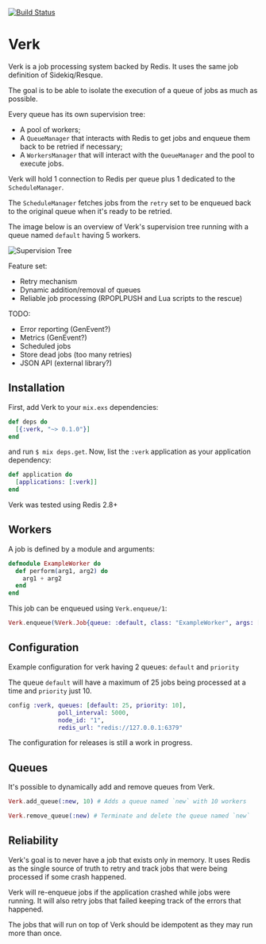 [![Build Status](https://travis-ci.org/edgurgel/verk.svg?branch=master)](https://travis-ci.org/edgurgel/verk)

Verk
===

Verk is a job processing system backed by Redis. It uses the same job definition of Sidekiq/Resque.

The goal is to be able to isolate the execution of a queue of jobs as much as possible.

Every queue has its own supervision tree:

* A pool of workers;
* A `QueueManager` that interacts with Redis to get jobs and enqueue them back to be retried if necessary;
* A `WorkersManager` that will interact with the `QueueManager` and the pool to execute jobs.

Verk will hold 1 connection to Redis per queue plus 1 dedicated to the `ScheduleManager`.

The `ScheduleManager` fetches jobs from the `retry` set to be enqueued back to the original queue when it's ready to be retried.

The image below is an overview of Verk's supervision tree running with a queue named `default` having 5 workers.

![Supervision Tree](http://i.imgur.com/4FDOOJH.png)

Feature set:

* Retry mechanism
* Dynamic addition/removal of queues
* Reliable job processing (RPOPLPUSH and Lua scripts to the rescue)

TODO:

* Error reporting (GenEvent?)
* Metrics (GenEvent?)
* Scheduled jobs
* Store dead jobs (too many retries)
* JSON API (external library?)

## Installation

First, add Verk to your `mix.exs` dependencies:

```elixir
def deps do
  [{:verk, "~> 0.1.0"}]
end
```

and run `$ mix deps.get`. Now, list the `:verk` application as your
application dependency:

```elixir
def application do
  [applications: [:verk]]
end
```

Verk was tested using Redis 2.8+

## Workers

A job is defined by a module and arguments:

```elixir
defmodule ExampleWorker do
  def perform(arg1, arg2) do
    arg1 + arg2
  end
end
```

This job can be enqueued using `Verk.enqueue/1`:

```elixir
Verk.enqueue(%Verk.Job{queue: :default, class: "ExampleWorker", args: [1,2]})
 ```

## Configuration

Example configuration for verk having 2 queues: `default` and `priority`

The queue `default` will have a maximum of 25 jobs being processed at a time and `priority` just 10.

```elixir
config :verk, queues: [default: 25, priority: 10],
              poll_interval: 5000,
              node_id: "1",
              redis_url: "redis://127.0.0.1:6379"
```

The configuration for releases is still a work in progress.

## Queues

It's possible to dynamically add and remove queues from Verk.

```elixir
Verk.add_queue(:new, 10) # Adds a queue named `new` with 10 workers
```

```elixir
Verk.remove_queue(:new) # Terminate and delete the queue named `new`
```

## Reliability

Verk's goal is to never have a job that exists only in memory. It uses Redis as the single source of truth to retry and track jobs that were being processed if some crash happened.

Verk will re-enqueue jobs if the application crashed while jobs were running. It will also retry jobs that failed keeping track of the errors that happened.

The jobs that will run on top of Verk should be idempotent as they may run more than once.
